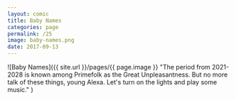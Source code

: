 ```yaml
---
layout: comic
title: Baby Names
categories: page
permalink: /25
image: baby-names.png
date: 2017-09-13
---
```


![Baby Names]({{ site.url }}/pages/{{ page.image }} "The period from 2021-2028 is known among Primefolk as the Great Unpleasantness. But no more talk of these things, young Alexa. Let's turn on the lights and play some music." )